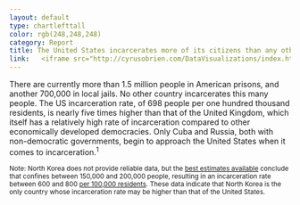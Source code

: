 ```yaml
---
layout: default
type: chartlefttall
color: rgb(248,248,248)
category: Report
title: The United States incarcerates more of its citizens than any other country.
link:   <iframe src="http://cyrusobrien.com/DataVisualizations/index.html" width="400" height="560" frameborder="0" scrolling = "no"></iframe>
---
```

There are currently more than 1.5 million people in American prisons, and another 700,000 in local jails.
No other country incarcerates this many people. The US incarceration rate, of 698 people per one
hundred thousand residents, is nearly five times higher than that of the United Kingdom, which itself
has a relatively high rate of incarceration compared to other economically developed democracies.
Only Cuba and Russia, both with non-democratic governments, begin to approach
the United States when it comes to incarceration.<sup>1</sup>

<small>Note: North Korea does not provide reliable data, but the
[best estimates available](https://www.hrnk.org/uploads/pdfs/HRNK_HiddenGulag2_Web_5-18.pdf)
conclude that confines between 150,000 and 200,000 people, resulting in
 an incarceration rate between 600 and 800 [per 100,000 residents](http://data.worldbank.org/indicator/SP.POP.TOTL).
These data indicate that North Korea is the
only country whose incarceration rate may be higher than that of the
United States.</small>
